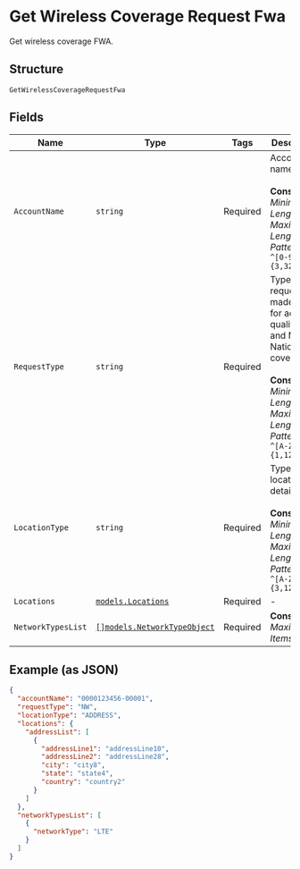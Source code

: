 
# Get Wireless Coverage Request Fwa

Get wireless coverage FWA.

## Structure

`GetWirelessCoverageRequestFwa`

## Fields

| Name | Type | Tags | Description |
|  --- | --- | --- | --- |
| `AccountName` | `string` | Required | Account name.<br><br>**Constraints**: *Minimum Length*: `3`, *Maximum Length*: `32`, *Pattern*: `^[0-9-]{3,32}$` |
| `RequestType` | `string` | Required | Type of request made. FWA for address qualification and NW for Nationwide coverage.<br><br>**Constraints**: *Minimum Length*: `1`, *Maximum Length*: `12`, *Pattern*: `^[A-Za-z]{1,12}$` |
| `LocationType` | `string` | Required | Type of location detail.<br><br>**Constraints**: *Minimum Length*: `3`, *Maximum Length*: `12`, *Pattern*: `^[A-Za-z]{3,12}$` |
| `Locations` | [`models.Locations`](../../doc/models/locations.md) | Required | - |
| `NetworkTypesList` | [`[]models.NetworkTypeObject`](../../doc/models/network-type-object.md) | Required | **Constraints**: *Maximum Items*: `100` |

## Example (as JSON)

```json
{
  "accountName": "0000123456-00001",
  "requestType": "NW",
  "locationType": "ADDRESS",
  "locations": {
    "addressList": [
      {
        "addressLine1": "addressLine10",
        "addressLine2": "addressLine28",
        "city": "city8",
        "state": "state4",
        "country": "country2"
      }
    ]
  },
  "networkTypesList": [
    {
      "networkType": "LTE"
    }
  ]
}
```

